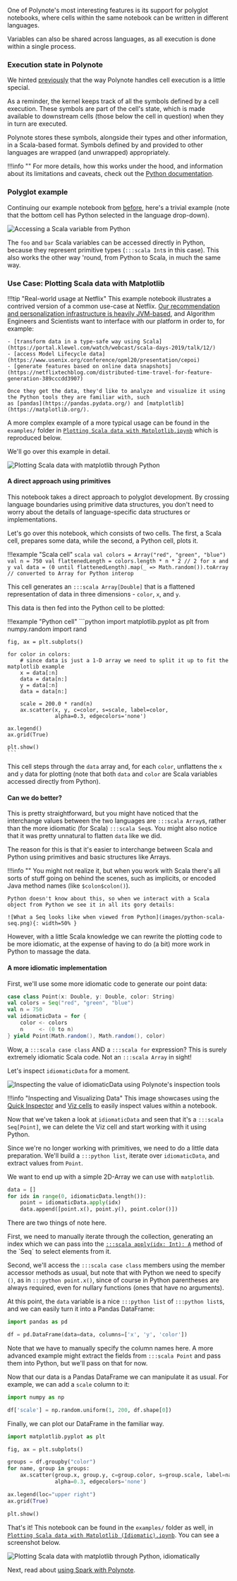 One of Polynote's most interesting features is its support for polyglot notebooks, where cells within the same notebook 
can be written in different languages.

Variables can also be shared across languages, as all execution is done within a single process. 

### Execution state in Polynote

We hinted [previously](basic-usage.md#the-symbol-table-and-input-scope) that the way Polynote handles cell execution
is a little special.

As a reminder, the kernel keeps track of all the symbols defined by a cell execution. These symbols are part
of the cell's state, which is made available to downstream cells (those below the cell in question) when they in turn
are executed.

Polynote stores these symbols, alongside their types and other information, in a Scala-based format. Symbols defined by
and provided to other languages are wrapped (and unwrapped) appropriately.

!!!info ""
    For more details, how this works under the hood, and information about its limitations and caveats, check out 
    the [Python documentation](python.md).

### Polyglot example

Continuing our example notebook from [before](basic-usage.md), here's a trivial example (note that the bottom cell has
Python selected in the language drop-down). 

![Accessing a Scala variable from Python](images/simple-py-interop.png)

The `foo` and `bar` Scala variables can be accessed directly in Python, because they represent primitive 
types (`:::scala Int`s in this case). This also works the other way 'round, from Python to Scala, in much the same way.

### Use Case: Plotting Scala data with Matplotlib

!!!tip "Real-world usage at Netflix"
    This example notebook illustrates a contrived version of a common use-case at Netflix. [Our recommendation and
    personalization infrastructure is heavily JVM-based](https://www.slideshare.net/FaisalZakariaSiddiqi/ml-infra-for-netflix-recommendations-ai-nextcon-talk),
    and Algorithm Engineers and Scientists want to interface with our platform in order to, for example:

    - [transform data in a type-safe way using Scala](https://portal.klewel.com/watch/webcast/scala-days-2019/talk/12/)
    - [access Model Lifecycle data](https://www.usenix.org/conference/opml20/presentation/cepoi)
    - [generate features based on online data snapshots](https://netflixtechblog.com/distributed-time-travel-for-feature-generation-389cccdd3907)

    Once they get the data, they'd like to analyze and visualize it using the Python tools they are familiar with, such
    as [pandas](https://pandas.pydata.org/) and [matplotlib](https://matplotlib.org/).

A more complex example of a more typical usage can be found in the `examples/` folder in 
[`Plotting Scala data with Matplotlib.ipynb`](https://github.com/polynote/polynote/blob/master/docs/examples/Plotting%20Scala%20data%20with%20Matplotlib.ipynb)
which is reproduced below. 

We'll go over this example in detail.

![Plotting Scala data with matplotlib through Python](images/plotting-scala-matplotlib.png)

#### A direct approach using primitives

This notebook takes a direct approach to polyglot development. By crossing language boundaries using primitive data 
structures, you don't need to worry about the details of language-specific data structures or implementations. 

Let's go over this notebook, which consists of two cells. The first, a Scala cell, prepares some data, while the second,
a Python cell, plots it.

!!!example "Scala cell"
    ```scala
    val colors = Array("red", "green", "blue")
    val n = 750
    val flattenedLength = colors.length * n * 2 // 2 for x and y
    val data = (0 until flattenedLength).map(_ => Math.random()).toArray // converted to Array for Python interop
    ```

This cell generates an `:::scala Array[Double]` that is a flattened representation of data in three dimensions - `color`, 
`x`, and `y`. 

This data is then fed into the Python cell to be plotted: 

!!!example "Python cell"
    ```python
    import matplotlib.pyplot as plt
    from numpy.random import rand

    fig, ax = plt.subplots()

    for color in colors:
        # since data is just a 1-D array we need to split it up to fit the matplotlib example
        x = data[:n]
        data = data[n:]
        y = data[:n]
        data = data[n:]

        scale = 200.0 * rand(n)
        ax.scatter(x, y, c=color, s=scale, label=color,
                   alpha=0.3, edgecolors='none')

    ax.legend()
    ax.grid(True)

    plt.show()
    ```

This cell steps through the `data` array and, for each `color`, unflattens the `x` and `y` data for plotting (note that
both `data` and `color` are Scala variables accessed directly from Python).

#### Can we do better?

This is pretty straightforward, but you might have noticed that the interchange values between the two languages are
`:::scala Array`s, rather than the more idiomatic (for Scala) `:::scala Seq`s. You might also notice that it was pretty 
unnatural to flatten `data` like we did. 

The reason for this is that it's easier to interchange between Scala and Python using primitives and basic structures 
like Arrays. 

!!!info ""
    You might not realize it, but when you work with Scala there's all sorts of stuff going on behind the scenes, 
    such as implicits, or encoded Java method names (like `$colon$colon()`). 

    Python doesn't know about this, so when we interact with a Scala object from Python we see it in all its gory details: 

    ![What a Seq looks like when viewed from Python](images/python-scala-seq.png){: width=50% }

However, with a little Scala knowledge we can rewrite the plotting code to be more idiomatic, at the expense of having 
to do (a bit) more work in Python to massage the data. 

#### A more idiomatic implementation

First, we'll use some more idiomatic code to generate our point data: 

```scala
case class Point(x: Double, y: Double, color: String)
val colors = Seq("red", "green", "blue")
val n = 750
val idiomaticData = for {
    color <- colors
    n     <- (0 to n)
} yield Point(Math.random(), Math.random(), color)
```

Wow, a `:::scala case class` AND a `:::scala for` expression? This is surely extremely idiomatic Scala code. 
Not an `:::scala Array` in sight!

Let's inspect `idiomaticData` for a moment. 

![Inspecting the value of idiomaticData using Polynote's inspection tools](images/inspecting-idiomaticData.gif)

!!!info "Inspecting and Visualizing Data"
    This image showcases using the [Quick Inspector](kernel-pane.md#quick-inspector) and [Viz cells](visualization-and-viz-cells.md) 
    to easily inspect values within a notebook.

Now that we've taken a look at `idiomaticData` and seen that it's a `:::scala Seq[Point]`, we can delete the Viz cell and 
start working with it using Python. 

Since we're no longer working with primitives, we need to do a little data preparation. We'll build a `:::python list`, 
iterate over `idiomaticData`, and extract values from `Point`. 

We want to end up with a simple 2D-Array we can use with `matplotlib`. 

```python
data = []
for idx in range(0, idiomaticData.length()):
    point = idiomaticData.apply(idx)
    data.append([point.x(), point.y(), point.color()])
```

There are two things of note here. 

First, we need to manually iterate through the collection, generating an index which we can pass into the
[`:::scala apply(idx: Int): A`](https://www.scala-lang.org/api/2.12.0/scala/collection/Seq.html#apply(idx:Int):A)
method of the `Seq` to select elements from it. 

Second, we'll access the `:::scala case class` members using the member accessor methods as usual, but note that with 
Python we need to specify `()`, as in `:::python point.x()`, since of course in Python parentheses are always required, 
even for nullary functions (ones that have no arguments). 

At this point, the `data` variable is a nice `:::python list` of `:::python list`s, and we can easily turn it into a 
Pandas DataFrame: 
```python
import pandas as pd

df = pd.DataFrame(data=data, columns=['x', 'y', 'color'])
```

Note that we have to manually specify the column names here. A more advanced example might extract the fields from 
`:::scala Point` and pass them into Python, but we'll pass on that for now. 

Now that our data is a Pandas DataFrame we can manipulate it as usual. For example, we can add a `scale` column to it:

```python
import numpy as np

df['scale'] = np.random.uniform(1, 200, df.shape[0])
```

Finally, we can plot our DataFrame in the familiar way. 

```python
import matplotlib.pyplot as plt

fig, ax = plt.subplots()

groups = df.groupby("color")
for name, group in groups:
    ax.scatter(group.x, group.y, c=group.color, s=group.scale, label=name,
               alpha=0.3, edgecolors='none')

ax.legend(loc="upper right")
ax.grid(True)

plt.show()
```

That's it! This notebook can be found in the `examples/` folder as well, in
[`Plotting Scala data with Matplotlib (Idiomatic).ipynb`](https://github.com/polynote/polynote/blob/master/docs/examples/Plotting%20Scala%20data%20with%20Matplotlib%20(Idiomatic).ipynb).
You can see a screenshot below.

![Plotting Scala data with matplotlib through Python, idiomatically](images/plotting-scala-matplotlib-idiomatic.png)

Next, read about [using Spark with Polynote](spark.md).